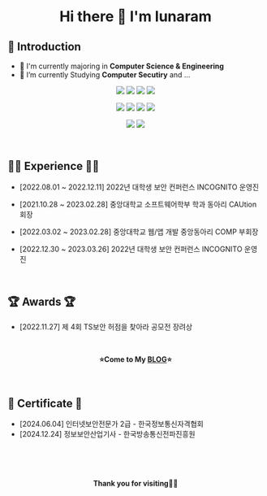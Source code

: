 <h1 align="center">Hi there 👋 I'm lunaram</h1>

## 🙇‍ Introduction

- 📖 I'm currently majoring in **Computer Science & Engineering**
- 🌱 I’m currently Studying **Computer Secutiry** and ...

<p align="center">
<img src="https://img.shields.io/badge/C-A8B9CC?style=for-the-badge&logo=C&logoColor=white">
<img src="https://img.shields.io/badge/C++-00599C?style=for-the-badge&logo=C++&logoColor=white">
<img src="https://img.shields.io/badge/Python-3776AB?style=for-the-badge&logo=Python&logoColor=white">
<img src="https://img.shields.io/badge/Java-007396?style=flat-square&logo=Java&logoColor=white">
</p>
<p align="center">
<img src="https://img.shields.io/badge/HTML5-E34F26?style=for-the-badge&logo=HTML5&logoColor=white">
<img src="https://img.shields.io/badge/CSS3-1572B6?style=for-the-badge&logo=CSS3&logoColor=white">
<img src="https://img.shields.io/badge/JavaScript-F7DF1E?style=for-the-badge&logo=JavaScript&logoColor=white">
<img src="https://img.shields.io/badge/PHP-777BB4?style=for-the-badge&logo=PHP&logoColor=white">
</p>
<p align="center">
<img src="https://img.shields.io/badge/React-61DAFB?style=for-the-badge&logo=React&logoColor=white">
<img src="https://img.shields.io/badge/Node.js-339933?style=for-the-badge&logo=Node.js&logoColor=white">
</p>

<br />

## 🏃‍♂️ Experience 🏃‍♂️

- [2022.08.01 ~ 2022.12.11] 2022년 대학생 보안 컨퍼런스 INCOGNITO 운영진
 
- [2021.10.28 ~ 2023.02.28] 중앙대학교 소프트웨어학부 학과 동아리 CAUtion 회장

- [2022.03.02 ~ 2023.02.28] 중앙대학교 웹/앱 개발 중앙동아리 COMP 부회장

- [2022.12.30 ~ 2023.03.26] 2022년 대학생 보안 컨퍼런스 INCOGNITO 운영진

<br />

## 🏆 Awards 🏆

- [2022.11.27] 제 4회 TS보안 허점을 찾아라 공모전 장려상

<br />

<p align="center"><strong>⭐Come to My <a href="https://1unaram.github.io/">BLOG</a>⭐</strong></p>

<br />

## 📑 Certificate 📑

- [2024.06.04] 인터넷보안전문가 2급 - 한국정보통신자격협회
- [2024.12.24] 정보보안산업기사 - 한국방송통신전파진흥원

<br />
<br />
<br />

<p align="center"><strong>Thank you for visiting🙇‍♂️</strong></p>
